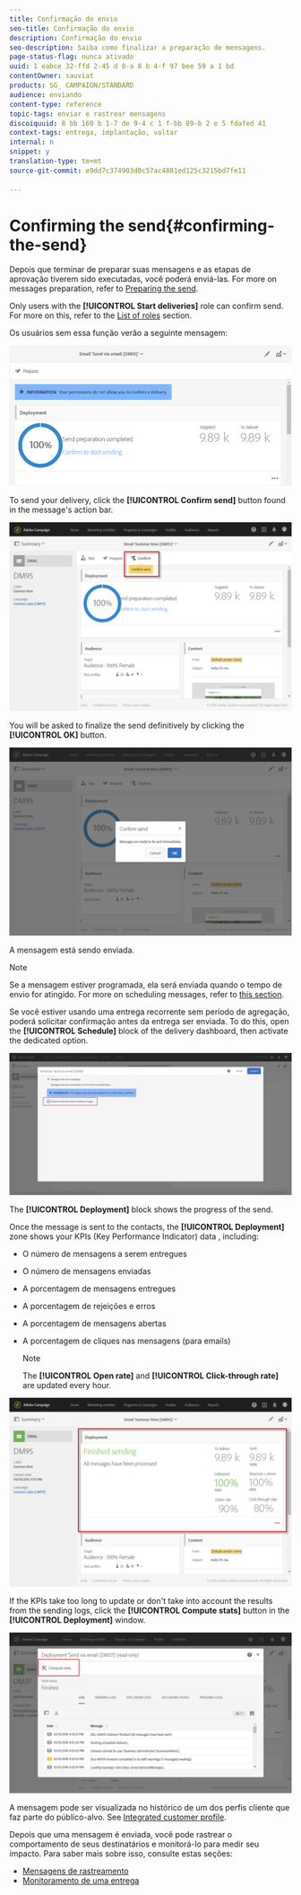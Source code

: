 ```yaml
---
title: Confirmação do envio
seo-title: Confirmação do envio
description: Confirmação do envio
seo-description: Saiba como finalizar a preparação de mensagens.
page-status-flag: nunca ativado
uuid: 1 eabce 32-ffd 2-45 d 0-a 8 b 4-f 97 bee 59 a 1 bd
contentOwner: sauviat
products: SG_ CAMPAIGN/STANDARD
audience: enviando
content-type: reference
topic-tags: enviar e rastrear mensagens
discoiquuid: 8 bb 160 b 1-7 de 9-4 c 1 f-bb 89-b 2 e 5 fdafed 41
context-tags: entrega, implantação, voltar
internal: n
snippet: y
translation-type: tm+mt
source-git-commit: e9dd7c374903d0c57ac4881ed125c3215bd7fe11

---
```



# Confirming the send{#confirming-the-send}

Depois que terminar de preparar suas mensagens e as etapas de aprovação tiverem sido executadas, você poderá enviá-las. For more on messages preparation, refer to [Preparing the send](../../sending/using/preparing-the-send.md).

Only users with the **[!UICONTROL Start deliveries]** role can confirm send. For more on this, refer to the [List of roles](../../administration/using/list-of-roles.md) section.

Os usuários sem essa função verão a seguinte mensagem:

![](assets/confirm_delivery_2.png)

To send your delivery, click the **[!UICONTROL Confirm send]** button found in the message's action bar.

![](assets/confirm_delivery.png)

You will be asked to finalize the send definitively by clicking the **[!UICONTROL OK]** button.

![](assets/confirm_delivery1.png)

A mensagem está sendo enviada.

>[!NOTE]
>
>Se a mensagem estiver programada, ela será enviada quando o tempo de envio for atingido. For more on scheduling messages, refer to [this section](../../sending/using/about-scheduling-messages.md).

Se você estiver usando uma entrega recorrente sem período de agregação, poderá solicitar confirmação antes da entrega ser enviada. To do this, open the **[!UICONTROL Schedule]** block of the delivery dashboard, then activate the dedicated option.

![](assets/confirmation_recurring_deliveries.png)

The **[!UICONTROL Deployment]** block shows the progress of the send.

Once the message is sent to the contacts, the **[!UICONTROL Deployment]** zone shows your KPIs (Key Performance Indicator) data , including:

* O número de mensagens a serem entregues
* O número de mensagens enviadas
* A porcentagem de mensagens entregues
* A porcentagem de rejeições e erros
* A porcentagem de mensagens abertas
* A porcentagem de cliques nas mensagens (para emails)

   >[!NOTE]
   >
   >The **[!UICONTROL Open rate]** and **[!UICONTROL Click-through rate]** are updated every hour.

![](assets/sending_delivery.png)

If the KPIs take too long to update or don't take into account the results from the sending logs, click the **[!UICONTROL Compute stats]** button in the **[!UICONTROL Deployment]** window.

![](assets/sending_delivery7.png)

A mensagem pode ser visualizada no histórico de um dos perfis cliente que faz parte do público-alvo. See [Integrated customer profile](../../audiences/using/integrated-customer-profile.md).

Depois que uma mensagem é enviada, você pode rastrear o comportamento de seus destinatários e monitorá-lo para medir seu impacto. Para saber mais sobre isso, consulte estas seções:

* [Mensagens de rastreamento](../../sending/using/tracking-messages.md)
* [Monitoramento de uma entrega](../../sending/using/monitoring-a-delivery.md)

